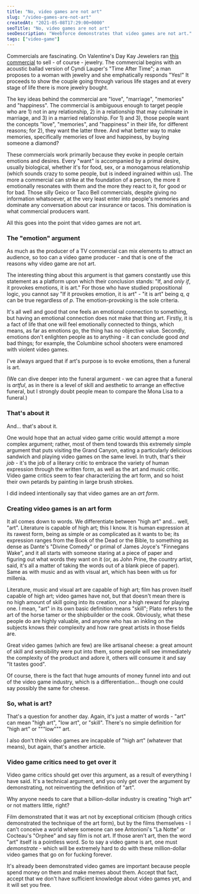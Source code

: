```yaml
---
title: "No, video games are not art"
slug: "/video-games-are-not-art"
createdAt: "2021-05-08T17:29:00+0000"
seoTitle: "No, video games are not art"
seoDescription: "Weebforce demonstrates that video games are not art."
tags: ["video-game"]
---
```


Commercials are fascinating. On Valentine's Day Kay Jewelers ran <a href="https://www.youtube.com/watch?v=ffODZUQuGUo&feature=emb_logo">this commercial</a> to sell - of course - jewelry. The commercial begins with an acoustic ballad version of Cyndi Lauper's "Time After Time"; a man proposes to a woman with jewelry and she emphatically responds "Yes!" It proceeds to show the couple going through various life stages and at every stage of life there is more jewelry bought.

The key ideas behind the commercial are "love", "marriage", "memories" and "happiness". The commercial is ambiguous enough to target people who are 1) not in any relationship, 2) in a relationship that may culminate in marriage, and 3) in a married relationship. For 1) and 3), those people want the concepts "love", "memories", and "happiness" in their life, for different reasons; for 2), they want the latter three. And what better way to make memories, specifically memories of love and happiness, by buying someone a diamond?

These commercials work primarily because they evoke in people certain emotions and desires. Every "want" is accompanied by a primal desire, usually biological, whether it's for food, sex, or a monogamous relationship (which sounds crazy to some people, but is indeed ingrained within us). The more a commercial can strike at the foundation of a person, the more it emotionally resonates with them and the more they react to it, for good or for bad. Those silly Geico or Taco Bell commercials, despite giving no information whatsoever, at the very least enter into people's memories and dominate any conversation about car insurance or tacos. This domination is what commercial producers want.

All this goes into the point that video games are not art.

### The "emotion" argument

As much as the producer of a TV commercial can mix elements to attract an audience, so too can a video game producer - and that is one of the reasons why video game are not art.

The interesting thing about this argument is that gamers constantly use this statement as a platform upon which their conclusion stands: "If, and _only if_, it provokes emotions, it is art." For those who have studied propositional logic, you cannot say "If it provokes emotion, it is art" - "it is art" being _q_, _q_ can be true regardless of _p_. The emotion-provoking is the sole criteria.

It's all well and good that one feels an emotional connection to something, but having an emotional connection does not make that thing art. Firstly, it is a fact of life that one will feel emotionally connected to things, which means, as far as emotions go, the thing has no objective value. Secondly, emotions don't enlighten people as to anything - it can conclude good _and_ bad things; for example, the Columbine school shooters were enamored with violent video games.

I've always argued that if art's purpose is to evoke emotions, then a funeral is art.

(We can dive deeper into the funeral argument - we can agree that a funeral is _artful_, as in there is a level of skill and aesthetic to arrange an effective funeral, but I strongly doubt people mean to compare the Mona Lisa to a funeral.)

### That's about it

And... that's about it.

One would hope that an actual video game critic would attempt a more complex argument; rather, most of them tend towards this extremely simple argument that puts visiting the Grand Canyon, eating a particularly delicious sandwich and playing video games on the same level. In truth, that's their _job_ - it's the job of a literary critic to embrace the variety of human expression through the written form, as well as the art and music critic. Video game critics seem to fear characterizing the art form, and so hoist their own petards by painting in large brush strokes.

I did indeed intentionally say that video games are an _art form_.

### Creating video games is an art form

It all comes down to words. We differentiate between "high art" and... well, "art". Literature is capable of high art; this I know. It is human expression at its rawest form, being as simple or as complicated as it wants to be; its expression ranges from the Book of the Dead or the Bible, to something as dense as Dante's "Divine Comedy" or primal of James Joyce's "Finnegans Wake", and it all starts with someone staring at a piece of paper and figuring out what words they want on it (or, as John Prine, the country artist, said, it's all a matter of taking the words out of a blank piece of paper). Same as with music and as with visual art, which has been with us for millenia.

Literature, music and visual art are capable of high art; film has proven itself capable of high art; video games have not, but that doesn't mean there is no high amount of skill going into its creation, nor a high reward for playing one. I mean, "art" in its own basic definition means "skill"; Plato refers to the art of the horse tamer or the shipbuilder or the cook. Obviously, what these people do are highly valuable, and anyone who has an inkling on the subjects knows their complexity and how rare great artists in those fields are.

Great video games (which are few) are like artisanal cheese: a great amount of skill and sensibility were put into them, some people will see immediately the complexity of the product and adore it, others will consume it and say "It tastes good".

Of course, there is the fact that huge amounts of money funnel into and out of the video game industry, which is a differentiation... though one could say possibly the same for cheese.

### So, what is art?

That's a question for another day. Again, it's just a matter of words - "art" can mean "high art", "low art", or "skill". There's no simple definition for "high art" or """low""" art.

I also don't think video games are incapable of "high art" (whatever that means), but again, that's another article.

### Video game critics need to get over it

Video game critics should get over this argument, as a result of everything I have said. It's a technical argument, and you only get over the argument by demonstrating, not reinventing the definition of "art".

Why anyone needs to care that a billion-dollar industry is creating "high art" or not matters little, right?

Film demonstrated that it was art not by exceptional criticism (though critics demonstrated the technique of the art form), but by the films themselves - I can't conceive a world where someone can see Antonioni's "La Notte" or Cocteau's "Orphee" and say film is not art. If those aren't art, then the word "art" itself is a pointless word. So to say a video game is art, one must _demonstrate_ - which will be extremely hard to do with these million-dollar video games that go on for fucking forever.

It's already been demonstrated video games are important because people spend money on them and make memes about them. Accept that fact, accept that we don't have sufficient knowledge about video games yet, and it will set you free.